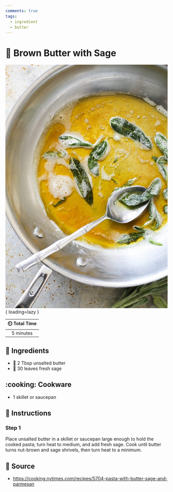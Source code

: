 ```yaml
---
comments: true
tags:
  - ingredient
  - butter
---
```

# :seedling: Brown Butter with Sage

![Brown Butter with Sage](../assets/images/brown-butter-with-sage.jpg){ loading=lazy }

| :timer_clock: Total Time |
|:-----------------------: |
| 5 minutes |

## :salt: Ingredients

- :butter: 2 Tbsp unsalted butter
- :seedling: 30 leaves fresh sage

## :cooking: Cookware

- 1 skillet or saucepan

## :pencil: Instructions

### Step 1

Place unsalted butter in a skillet or saucepan large enough to hold the cooked pasta; turn heat to medium, and add fresh
sage. Cook until butter turns nut-brown and sage shrivels, then turn heat to a minimum.

## :link: Source

- <https://cooking.nytimes.com/recipes/5704-pasta-with-butter-sage-and-parmesan>
